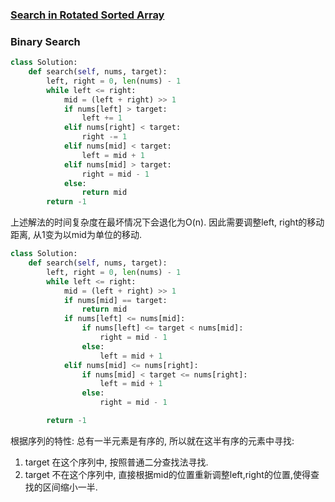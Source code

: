 ### [Search in Rotated Sorted Array](https://leetcode.com/problems/search-in-rotated-sorted-array/)


### Binary Search

```Python
class Solution:
    def search(self, nums, target):
        left, right = 0, len(nums) - 1
        while left <= right:
            mid = (left + right) >> 1
            if nums[left] > target:
                left += 1
            elif nums[right] < target:
                right -= 1
            elif nums[mid] < target:
                left = mid + 1
            elif nums[mid] > target:
                right = mid - 1
            else:
                return mid
        return -1
```

上述解法的时间复杂度在最坏情况下会退化为O(n).
因此需要调整left, right的移动距离, 从1变为以mid为单位的移动.

```Python
class Solution:
    def search(self, nums, target):
        left, right = 0, len(nums) - 1
        while left <= right:
            mid = (left + right) >> 1
            if nums[mid] == target:
                return mid
            if nums[left] <= nums[mid]:
                if nums[left] <= target < nums[mid]:
                    right = mid - 1
                else:
                    left = mid + 1
            elif nums[mid] <= nums[right]:
                if nums[mid] < target <= nums[right]:
                    left = mid + 1
                else:
                    right = mid - 1

        return -1
```

根据序列的特性: 总有一半元素是有序的, 所以就在这半有序的元素中寻找:
1. target 在这个序列中, 按照普通二分查找法寻找.
2. target 不在这个序列中, 直接根据mid的位置重新调整left,right的位置,使得查找的区间缩小一半.
